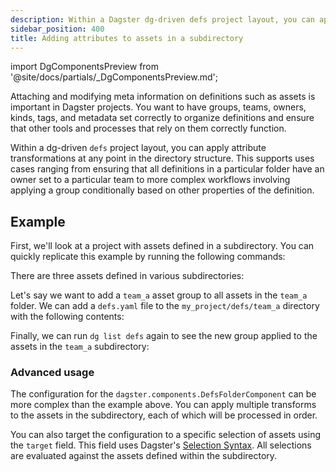 ```yaml
---
description: Within a Dagster dg-driven defs project layout, you can apply attribute transformations at any point in the directory structure.
sidebar_position: 400
title: Adding attributes to assets in a subdirectory
---
```


import DgComponentsPreview from '@site/docs/partials/\_DgComponentsPreview.md';

<DgComponentsPreview />

Attaching and modifying meta information on definitions such as assets is important in Dagster projects. You want to have groups, teams, owners, kinds, tags, and metadata set correctly to organize definitions and ensure that other tools and processes that rely on them correctly function.

Within a dg-driven `defs` project layout, you can apply attribute transformations at any point in the directory structure. This supports uses cases ranging from ensuring that all definitions in a particular folder have an owner set to a particular team to more complex workflows involving applying a group conditionally based on other properties of the definition.

## Example

First, we'll look at a project with assets defined in a subdirectory. You can quickly replicate this example by running the following commands:

<CliInvocationExample path="docs_snippets/docs_snippets/guides/components/adding-attributes-to-assets/1-scaffold-project.txt" />

There are three assets defined in various subdirectories:

<CliInvocationExample path="docs_snippets/docs_snippets/guides/components/adding-attributes-to-assets/3-list-defs.txt" />

<CliInvocationExample path="docs_snippets/docs_snippets/guides/components/adding-attributes-to-assets/2-tree.txt" />

Let's say we want to add a `team_a` asset group to all assets in the `team_a` folder. We can add a `defs.yaml` file to the `my_project/defs/team_a` directory with the following contents:

<CodeExample path="docs_snippets/docs_snippets/guides/components/adding-attributes-to-assets/defs.yaml" language="yaml" />

<CliInvocationExample path="docs_snippets/docs_snippets/guides/components/adding-attributes-to-assets/4-tree.txt" />

Finally, we can run `dg list defs` again to see the new group applied to the assets in the `team_a` subdirectory:

<CliInvocationExample path="docs_snippets/docs_snippets/guides/components/adding-attributes-to-assets/5-list-defs.txt" />

### Advanced usage

The configuration for the `dagster.components.DefsFolderComponent` can be more complex than the example above. You can apply multiple transforms to the assets in the subdirectory, each of which will be processed in order.

You can also target the configuration to a specific selection of assets using the `target` field. This field uses Dagster's [Selection Syntax](/guides/build/assets/asset-selection-syntax/reference). All selections are evaluated against the assets defined within the subdirectory.